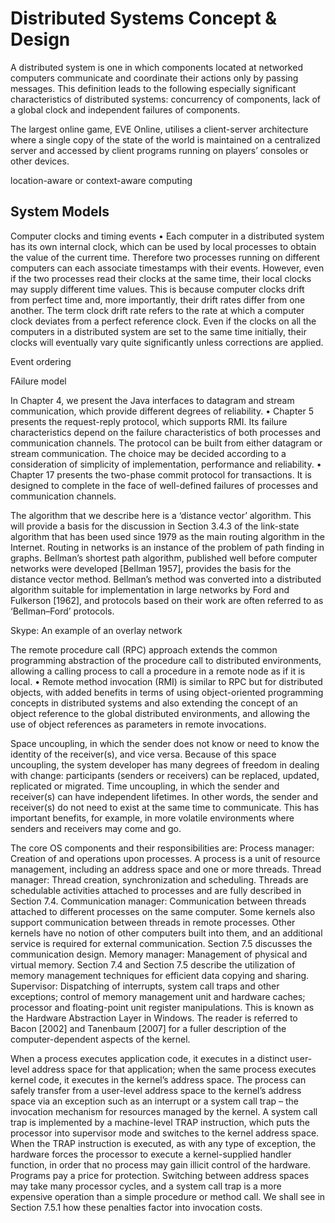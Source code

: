 # Distributed Systems Concept & Design


A distributed system is one in which components located at networked computers communicate and coordinate their actions only by passing messages. This definition leads to the following especially significant characteristics of distributed systems: concurrency of components, lack of a global clock and independent failures of components.

The largest online game, EVE Online, utilises a client-server architecture where a single copy of the state of the world is maintained on a centralized server and accessed by client programs running on players’ consoles or other devices.

location-aware or context-aware computing

## System Models


Computer clocks and timing events • Each computer in a distributed system has its own internal clock, which can be used by local processes to obtain the value of the current time. Therefore two processes running on different computers can each associate timestamps with their events. However, even if the two processes read their clocks at the same time, their local clocks may supply different time values. This is because computer clocks drift from perfect time and, more importantly, their drift rates differ from one another. The term clock drift rate refers to the rate at which a computer clock deviates from a perfect reference clock. Even if the clocks on all the computers in a distributed system are set to the same time initially, their clocks will eventually vary quite significantly unless corrections are applied.

Event ordering

FAilure model

In Chapter 4, we present the Java interfaces to datagram and stream communication, which provide different degrees of reliability.
• Chapter 5 presents the request-reply protocol, which supports RMI. Its failure characteristics depend on the failure characteristics of both processes and communication channels. The protocol can be built from either datagram or stream communication. The choice may be decided according to a consideration of simplicity of implementation, performance and reliability.
• Chapter 17 presents the two-phase commit protocol for transactions. It is designed to complete in the face of well-defined failures of processes and communication channels.

The algorithm that we describe here is a ‘distance vector’ algorithm. This will provide a basis for the discussion in Section 3.4.3 of the link-state algorithm that has been used since 1979 as the main routing algorithm in the Internet. Routing in networks is an instance of the problem of path finding in graphs. Bellman’s shortest path algorithm, published well before computer networks were developed [Bellman 1957], provides the basis for the distance vector method. Bellman’s method was converted into a distributed algorithm suitable for implementation in large networks by Ford and Fulkerson [1962], and protocols based on their work are often referred to as ‘Bellman–Ford’ protocols. 

Skype: An example of an overlay network


 The remote procedure call (RPC) approach extends the common programming abstraction of the procedure call to distributed environments, allowing a calling process to call a procedure in a remote node as if it is local.
• Remote method invocation (RMI) is similar to RPC but for distributed objects, with added benefits in terms of using object-oriented programming concepts in distributed systems and also extending the concept of an object reference to the global distributed environments, and allowing the use of object references as parameters in remote invocations.

Space uncoupling, in which the sender does not know or need to know the identity of the receiver(s), and vice versa. Because of this space uncoupling, the system developer has many degrees of freedom in dealing with change: participants (senders or receivers) can be replaced, updated, replicated or migrated.
Time uncoupling, in which the sender and receiver(s) can have independent lifetimes. In other words, the sender and receiver(s) do not need to exist at the same time to communicate. This has important benefits, for example, in more volatile environments where senders and receivers may come and go.

The core OS components and their responsibilities are:
Process manager: Creation of and operations upon processes. A process is a unit of resource management, including an address space and one or more threads.
Thread manager: Thread creation, synchronization and scheduling. Threads are schedulable activities attached to processes and are fully described in Section 7.4.
Communication manager: Communication between threads attached to different processes on the same computer. Some kernels also support communication between threads in remote processes. Other kernels have no notion of other computers built into them, and an additional service is required for external communication. Section 7.5 discusses the communication design.
Memory manager: Management of physical and virtual memory. Section 7.4 and Section 7.5 describe the utilization of memory management techniques for efficient data copying and sharing.
Supervisor: Dispatching of interrupts, system call traps and other exceptions; control of memory management unit and hardware caches; processor and floating-point unit register manipulations. This is known as the Hardware Abstraction Layer in Windows. The reader is referred to Bacon [2002] and Tanenbaum [2007] for a fuller description of the computer-dependent aspects of the kernel.


When a process executes application code, it executes in a distinct user-level address space for that application; when the same process executes kernel code, it executes in the kernel’s address space. The process can safely transfer from a user-level address space to the kernel’s address space via an exception such as an interrupt or a system call trap – the invocation mechanism for resources managed by the kernel. A system call trap is implemented by a machine-level TRAP instruction, which puts the processor into supervisor mode and switches to the kernel address space. When the TRAP instruction is executed, as with any type of exception, the hardware forces the processor to execute a kernel-supplied handler function, in order that no process may gain illicit control of the hardware.
Programs pay a price for protection. Switching between address spaces may take many processor cycles, and a system call trap is a more expensive operation than a simple procedure or method call. We shall see in Section 7.5.1 how these penalties factor into invocation costs.

